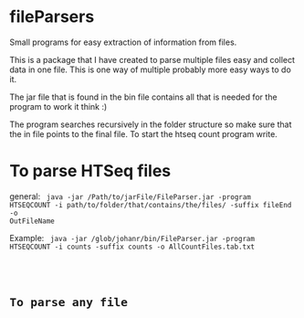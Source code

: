 fileParsers
===========

Small programs for easy extraction of information from files.

This is a package that I have created to parse multiple files easy and collect data in one file. This is one way of multiple probably more easy ways to do it. 

The jar file that is found in the bin file contains all that is needed for the program to work it think :)

The program searches recursively in the folder structure so make sure that the in file points to the final file. 
To start the htseq count program write. 


To parse HTSeq files 
====================
general:
<code>
java -jar /Path/to/jarFile/FileParser.jar -program HTSEQCOUNT -i path/to/folder/that/contains/the/files/ -suffix fileEnd -o OutFileName
</code>

Example:
<code>
java -jar /glob/johanr/bin/FileParser.jar -program HTSEQCOUNT -i counts -suffix counts -o AllCountFiles.tab.txt

<code>


To parse any file 
=================
